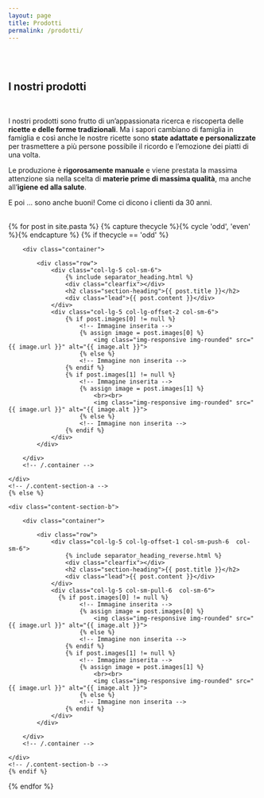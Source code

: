 ```yaml
---
layout: page
title: Prodotti
permalink: /prodotti/
---
```


<!-- Introduzione -->
<section id="about" class="container content-section text-center">
    <div class="row">
        <div class="col-lg-8 col-lg-offset-2">
          <br/><br/>
          <h2>I nostri prodotti</h2>
          <br/>
            <p>I nostri prodotti sono frutto di un’appassionata ricerca e riscoperta delle <b>ricette e delle forme tradizionali</b>. Ma i sapori cambiano di famiglia in famiglia e così anche le nostre ricette sono <b>state adattate e personalizzate</b> per trasmettere a più persone possibile il ricordo e l’emozione dei piatti di una volta. </p>
            <p>Le produzione è <b>rigorosamente manuale</b> e viene prestata la massima attenzione sia nella scelta di <b>materie prime di massima qualità</b>, ma anche all’<b>igiene ed alla salute</b>.</p>
            <p>E poi ... sono anche buoni! Come ci dicono i clienti da 30 anni.</p>
            <br/>
          </div>
    </div>
</section>


<section id="services">
<!-- Page Content -->
{% for post in site.pasta %}
  {% capture thecycle %}{% cycle 'odd', 'even' %}{% endcapture %}
    {% if thecycle == 'odd' %}
    <div class="content-section-a">

        <div class="container">

            <div class="row">
                <div class="col-lg-5 col-sm-6">
                    {% include separator_heading.html %}
                    <div class="clearfix"></div>
                    <h2 class="section-heading">{{ post.title }}</h2>
                    <div class="lead">{{ post.content }}</div>
                </div>
                <div class="col-lg-5 col-lg-offset-2 col-sm-6">
                    {% if post.images[0] != null %}
                        <!-- Immagine inserita -->
                        {% assign image = post.images[0] %}
                            <img class="img-responsive img-rounded" src="{{ image.url }}" alt="{{ image.alt }}">
                        {% else %}
                        <!-- Immagine non inserita -->
                    {% endif %}
                    {% if post.images[1] != null %}
                        <!-- Immagine inserita -->
                        {% assign image = post.images[1] %}
                            <br><br>
                            <img class="img-responsive img-rounded" src="{{ image.url }}" alt="{{ image.alt }}">
                        {% else %}
                        <!-- Immagine non inserita -->
                    {% endif %}
                </div>
            </div>

        </div>
        <!-- /.container -->

    </div>
    <!-- /.content-section-a -->
    {% else %}

    <div class="content-section-b">

        <div class="container">

            <div class="row">
                <div class="col-lg-5 col-lg-offset-1 col-sm-push-6  col-sm-6">
                    {% include separator_heading_reverse.html %}
                    <div class="clearfix"></div>
                    <h2 class="section-heading">{{ post.title }}</h2>
                    <div class="lead">{{ post.content }}</div>
                </div>
                <div class="col-lg-5 col-sm-pull-6  col-sm-6">
                  {% if post.images[0] != null %}
                        <!-- Immagine inserita -->
                        {% assign image = post.images[0] %}
                            <img class="img-responsive img-rounded" src="{{ image.url }}" alt="{{ image.alt }}">
                        {% else %}
                        <!-- Immagine non inserita -->
                    {% endif %}
                    {% if post.images[1] != null %}
                        <!-- Immagine inserita -->
                        {% assign image = post.images[1] %}
                            <br><br>
                            <img class="img-responsive img-rounded" src="{{ image.url }}" alt="{{ image.alt }}">
                        {% else %}
                        <!-- Immagine non inserita -->
                    {% endif %}
                </div>
            </div>

        </div>
        <!-- /.container -->

    </div>
    <!-- /.content-section-b -->
    {% endif %}
{% endfor %}
</section>